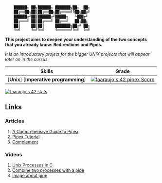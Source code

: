 ```bash
    ██████╗ ██╗██████╗ ███████╗██╗  ██╗
    ██╔══██╗██║██╔══██╗██╔════╝╚██╗██╔╝
    ██████╔╝██║██████╔╝█████╗   ╚███╔╝
    ██╔═══╝ ██║██╔═══╝ ██╔══╝   ██╔██╗
    ██║     ██║██║     ███████╗██╔╝ ██╗
    ╚═╝     ╚═╝╚═╝     ╚══════╝╚═╝  ╚═╝
```

**This project aims to deepen your understanding of the two concepts\
that you already know: Redirections and Pipes.**

*It is an introductory project for the bigger UNIX
projects that will appear later on in the cursus.*

 Skills | Grade |
:------:|:-----:|
[**Unix**] [**Imperative programming**] | [![faaraujo's 42 pipex Score](https://badge42.vercel.app/api/v2/clgrr2va0002108jo3cc5foww/project/3157803)](https://github.com/JaeSeoKim/badge42)  

[![faaraujo's 42 stats](https://badge42.vercel.app/api/v2/clgrr2va0002108jo3cc5foww/stats?cursusId=21&coalitionId=112)](https://github.com/JaeSeoKim/badge42)

## Links
### Articles
1. [A Comprehensive Guide to Pipex](https://reactive.so/post/42-a-comprehensive-guide-to-pipex)
2. [Pipex Tutorial](https://csnotes.medium.com/pipex-tutorial-42-project-4469f5dd5901)
3. [Complement](https://github.com/faleite/42_pipex/blob/main/dcs/articles.md)

### Videos
1. [Unix Processes in C](https://code-vault.net/course/46qpfr4tkz:1603732431896)
2. [Combine two processes with a pipe](https://youtu.be/l-UhKLdh4aY)
3. [Image about pipe](https://github.com/WhileTrueThenDream/ExamplesCLinuxUserSpace/blob/master/ejercicio2proc1pipe.png)

